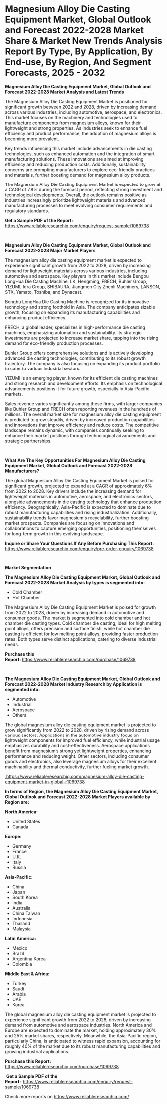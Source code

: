 <p><h1>Magnesium Alloy Die Casting Equipment Market, Global Outlook and Forecast 2022-2028 Market Share & Market New Trends Analysis Report By Type, By Application, By End-use, By Region, And Segment Forecasts, 2025 - 2032</h1></p><p><strong>Magnesium Alloy Die Casting Equipment Market, Global Outlook and Forecast 2022-2028 Market Analysis and Latest Trends</strong></p>
<p><p>The Magnesium Alloy Die Casting Equipment Market is positioned for significant growth between 2022 and 2028, driven by increasing demand across various industries, including automotive, aerospace, and electronics. This market focuses on the machinery and technologies used to manufacture components from magnesium alloys, known for their lightweight and strong properties. As industries seek to enhance fuel efficiency and product performance, the adoption of magnesium alloys is becoming more prevalent.</p><p>Key trends influencing this market include advancements in die casting technologies, such as enhanced automation and the integration of smart manufacturing solutions. These innovations are aimed at improving efficiency and reducing production costs. Additionally, sustainability concerns are prompting manufacturers to explore eco-friendly practices and materials, further boosting demand for magnesium alloy products.</p><p>The Magnesium Alloy Die Casting Equipment Market is expected to grow at a CAGR of 7.8% during the forecast period, reflecting strong investment and technological developments. Overall, the outlook remains positive as industries increasingly prioritize lightweight materials and advanced manufacturing processes to meet evolving consumer requirements and regulatory standards.</p></p>
<p><strong>Get a Sample PDF of the Report:&nbsp;</strong> <a href="https://www.reliableresearchiq.com/enquiry/request-sample/1069738?utm_campaign=3074&utm_medium=2&utm_source=Github&utm_content=ia&utm_term=21032025&utm_id=magnesium-alloy-die-casting-equipment-market-global-outlook-and-forecast-2022-2028">https://www.reliableresearchiq.com/enquiry/request-sample/1069738</a></p>
<p>&nbsp;</p>
<p><strong>Magnesium Alloy Die Casting Equipment Market, Global Outlook and Forecast 2022-2028 Major Market Players</strong></p>
<p><p>The magnesium alloy die casting equipment market is expected to experience significant growth from 2022 to 2028, driven by increasing demand for lightweight materials across various industries, including automotive and aerospace. Key players in this market include Bengbu LongHua Die Casting Machine, LK, Hengming, FRECH, Buhler Group, YIZUMI, Idra Group, SHIBAURA, Jiangmen City Zhenli Machinery, LANSON, STX, Yamato, Toshiba, and Dynacast.</p><p>Bengbu LongHua Die Casting Machine is recognized for its innovative technology and strong foothold in Asia. The company anticipates sizable growth, focusing on expanding its manufacturing capabilities and enhancing product efficiency.</p><p>FRECH, a global leader, specializes in high-performance die casting machines, emphasizing automation and sustainability. Its strategic investments are projected to increase market share, tapping into the rising demand for eco-friendly production processes.</p><p>Buhler Group offers comprehensive solutions and is actively developing advanced die casting technologies, contributing to its robust growth trajectory. The company is also focusing on expanding its product portfolio to cater to various industrial sectors.</p><p>YIZUMI is an emerging player, known for its efficient die casting machines and strong research and development efforts. Its emphasis on technological advancements positions it for future growth, especially in Asia-Pacific markets.</p><p>Sales revenue varies significantly among these firms, with larger companies like Buhler Group and FRECH often reporting revenues in the hundreds of millions. The overall market size for magnesium alloy die casting equipment is predicted to grow steadily, driven by increased production capabilities and innovations that improve efficiency and reduce costs. The competitive landscape remains dynamic, with companies continually seeking to enhance their market positions through technological advancements and strategic partnerships.</p></p>
<p>&nbsp;</p>
<p><strong>What Are The Key Opportunities For Magnesium Alloy Die Casting Equipment Market, Global Outlook and Forecast 2022-2028 Manufacturers?</strong></p>
<p><p>The global Magnesium Alloy Die Casting Equipment Market is poised for significant growth, projected to expand at a CAGR of approximately 6% from 2022 to 2028. Key drivers include the increasing demand for lightweight materials in automotive, aerospace, and electronics sectors, alongside advancements in die casting technology that enhance production efficiency. Geographically, Asia-Pacific is expected to dominate due to robust manufacturing capabilities and rising industrialization. Additionally, sustainability trends favor magnesium's recyclability, further boosting market prospects. Companies are focusing on innovations and collaborations to capture emerging opportunities, positioning themselves for long-term growth in this evolving landscape.</p></p>
<p><strong>Inquire or Share Your Questions If Any Before Purchasing This Report:</strong> <a href="https://www.reliableresearchiq.com/enquiry/pre-order-enquiry/1069738?utm_campaign=3074&utm_medium=2&utm_source=Github&utm_content=ia&utm_term=21032025&utm_id=magnesium-alloy-die-casting-equipment-market-global-outlook-and-forecast-2022-2028">https://www.reliableresearchiq.com/enquiry/pre-order-enquiry/1069738</a></p>
<p>&nbsp;</p>
<p><strong>Market Segmentation</strong></p>
<p><strong>The Magnesium Alloy Die Casting Equipment Market, Global Outlook and Forecast 2022-2028 Market Analysis by types is segmented into:</strong></p>
<p><ul><li>Cold Chamber</li><li>Hot Chamber</li></ul></p>
<p><p>The Magnesium Alloy Die Casting Equipment Market is poised for growth from 2022 to 2028, driven by increasing demand in automotive and consumer goods. The market is segmented into cold chamber and hot chamber die casting types. Cold chamber die casting, ideal for high melting point alloys, offers precision and surface finish, while hot chamber die casting is efficient for low melting point alloys, providing faster production rates. Both types serve distinct applications, catering to diverse industrial needs.</p></p>
<p><strong>Purchase this Report:&nbsp;</strong><a href="https://www.reliableresearchiq.com/purchase/1069738?utm_campaign=3074&utm_medium=2&utm_source=Github&utm_content=ia&utm_term=21032025&utm_id=magnesium-alloy-die-casting-equipment-market-global-outlook-and-forecast-2022-2028">https://www.reliableresearchiq.com/purchase/1069738</a></p>
<p>&nbsp;</p>
<p><strong>The Magnesium Alloy Die Casting Equipment Market, Global Outlook and Forecast 2022-2028 Market Industry Research by Application is segmented into:</strong></p>
<p><ul><li>Automotive</li><li>Industrial</li><li>Aerospace</li><li>Others</li></ul></p>
<p><p>The global magnesium alloy die casting equipment market is projected to grow significantly from 2022 to 2028, driven by rising demand across various sectors. Applications in the automotive industry focus on lightweight components for improved fuel efficiency, while industrial usage emphasizes durability and cost-effectiveness. Aerospace applications benefit from magnesium’s strong yet lightweight properties, enhancing performance and reducing weight. Other sectors, including consumer goods and electronics, also leverage magnesium alloys for their excellent machinability and thermal conductivity, further fueling market growth.</p></p>
<p><a href="https://www.reliableresearchiq.com/magnesium-alloy-die-casting-equipment-market-in-global-r1069738?utm_campaign=3074&utm_medium=2&utm_source=Github&utm_content=ia&utm_term=21032025&utm_id=magnesium-alloy-die-casting-equipment-market-global-outlook-and-forecast-2022-2028">&nbsp;https://www.reliableresearchiq.com/magnesium-alloy-die-casting-equipment-market-in-global-r1069738</a></p>
<p><strong>In terms of Region, the Magnesium Alloy Die Casting Equipment Market, Global Outlook and Forecast 2022-2028 Market Players available by Region are:</strong></p>
<p>
    <p> <strong> North America: </strong>
        <ul>
            <li>United States</li>
            <li>Canada</li>
        </ul>
        </p> 
    <p> <strong> Europe: </strong>
        <ul>
            <li>Germany</li>
            <li>France</li>
            <li>U.K.</li>
            <li>Italy</li>
            <li>Russia</li>
        </ul>
        </p> 
    <p> <strong> Asia-Pacific: </strong>
        <ul>
            <li>China</li>
            <li>Japan</li>
            <li>South Korea</li>
            <li>India</li>
            <li>Australia</li>
            <li>China Taiwan</li>
            <li>Indonesia</li>
            <li>Thailand</li>
            <li>Malaysia</li>
        </ul>
        </p> 
    <p> <strong> Latin America: </strong>
        <ul>
            <li>Mexico</li>
            <li>Brazil</li>
            <li>Argentina Korea</li>
            <li>Colombia</li>
        </ul>
        </p> 
    <p> <strong> Middle East & Africa: </strong>
        <ul>
            <li>Turkey</li>
            <li>Saudi</li>
            <li>Arabia</li>
            <li>UAE</li>
            <li>Korea</li>
        </ul>
    </p>
    </p>
<p><p>The global magnesium alloy die casting equipment market is projected to experience significant growth from 2022 to 2028, driven by increasing demand from automotive and aerospace industries. North America and Europe are expected to dominate the market, holding approximately 30% and 25% market shares, respectively. Meanwhile, the Asia-Pacific region, particularly China, is anticipated to witness rapid expansion, accounting for roughly 40% of the market due to its robust manufacturing capabilities and growing industrial applications.</p></p>
<p><strong>Purchase this Report: </strong><a href="https://www.reliableresearchiq.com/purchase/1069738?utm_campaign=3074&utm_medium=2&utm_source=Github&utm_content=ia&utm_term=21032025&utm_id=magnesium-alloy-die-casting-equipment-market-global-outlook-and-forecast-2022-2028">https://www.reliableresearchiq.com/purchase/1069738</a></p>
<p>&nbsp;<strong>Get a Sample PDF of the Report:&nbsp;&nbsp;</strong><a href="https://www.reliableresearchiq.com/enquiry/request-sample/1069738?utm_campaign=3074&utm_medium=2&utm_source=Github&utm_content=ia&utm_term=21032025&utm_id=magnesium-alloy-die-casting-equipment-market-global-outlook-and-forecast-2022-2028">https://www.reliableresearchiq.com/enquiry/request-sample/1069738</a></p>
<p><strong></strong></p>
<p>Check more reports on <a href="https://www.reliableresearchiq.com/?utm_campaign=3074&utm_medium=2&utm_source=Github&utm_content=ia&utm_term=21032025&utm_id=magnesium-alloy-die-casting-equipment-market-global-outlook-and-forecast-2022-2028">https://www.reliableresearchiq.com/</a></p>